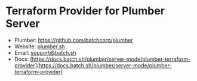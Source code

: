 # Terraform Provider for Plumber Server

* Plumber: https://github.com/batchcorp/plumber
* Website: [plumber.sh](https://plumber.sh)
* Email: [support@batch.sh](mailto:support@batch.sh)
* Docs: [https://docs.batch.sh/plumber/server-mode/plumber-terraform-provider](https://docs.batch.sh/plumber/server-mode/plumber-terraform-provider)
